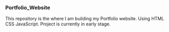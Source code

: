 ### Portfolio_Website
This repository is the where I am building my Portfolio website. Using HTML 
CSS JavaScript.
Project is currently in early stage.
